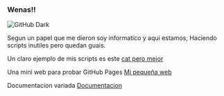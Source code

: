 ### Wenas!!
![GitHub Dark](https://github.com/github-dark.png#gh-light-mode-only)


Segun un papel que me dieron soy informatico y aqui estamos, Haciendo scripts inutiles pero quedan guais.

Un claro ejemplo de mis scripts es este [cat pero mejor](https://github.com/Lucoberto/cut-beautiful)

Una mini web para probar GitHub Pages [Mi pequeña web](https://lucoberto.github.io/lucoberto-web/)

Documentacion variada [Documentacion](https://github.com/Lucoberto/documentacion)
